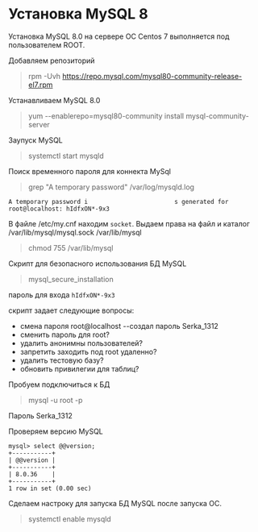 # Установка MySQL 8

Установка MySQL 8.0 на сервере OC Centos 7 выполняется под пользователем ROOT.

Добавляем репозиторий

>rpm -Uvh https://repo.mysql.com/mysql80-community-release-el7.rpm

Устанавливаем MySQL 8.0

>yum --enablerepo=mysql80-community install mysql-community-server

Заупуск MySQL

>systemctl start mysqld

Поиск временного пароля для коннекта MySql

>grep "A temporary password" /var/log/mysqld.log

``` 2024-02-23T18:48:36.926479Z 6 [Note] [MY-010454] [Server] 
A temporary password i                        s generated for 
root@localhost: hIdfxON*-9x3 
```

В файле /etc/my.cnf находим ```socket```.
Выдаем права на файл и каталог /var/lib/mysql/mysql.sock /var/lib/mysql

>chmod 755 /var/lib/mysql


Скрипт для безопасного использования БД MySQL

>mysql_secure_installation

пароль для входа ```hIdfxON*-9x3```

скрипт задает следующие вопросы:
 - смена пароля root@localhost --создал пароль Serka_1312
 - сменить пароль для root?
 - удалить анонимны пользователей?
 - запретить заходить под root удаленно?
 - удалить тестовую базу?
 - обновить привилегии для таблиц?
 
Пробуем подключиться к БД

> mysql -u root -p

Пароль Serka_1312

Проверяем версию MySQL

```
mysql> select @@version;
+-----------+
| @@version |
+-----------+
| 8.0.36    |
+-----------+
1 row in set (0.00 sec)
```

Сделаем настроку для запуска БД MySQL после запуска OC.

>systemctl enable mysqld